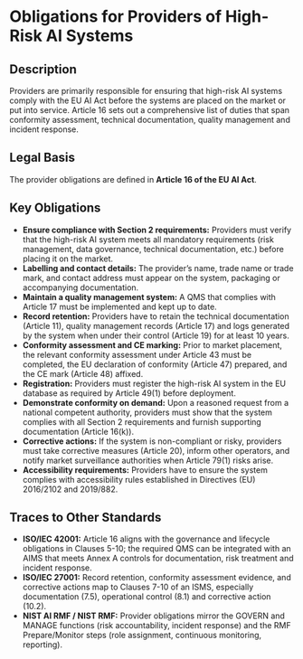 # Obligations for Providers of High-Risk AI Systems

## Description

Providers are primarily responsible for ensuring that high-risk AI systems comply with the EU AI Act before the systems are placed on the market or put into service. Article 16 sets out a comprehensive list of duties that span conformity assessment, technical documentation, quality management and incident response.

## Legal Basis

The provider obligations are defined in **Article 16 of the EU AI Act**.

## Key Obligations

* **Ensure compliance with Section 2 requirements:** Providers must verify that the high-risk AI system meets all mandatory requirements (risk management, data governance, technical documentation, etc.) before placing it on the market.
* **Labelling and contact details:** The provider’s name, trade name or trade mark, and contact address must appear on the system, packaging or accompanying documentation.
* **Maintain a quality management system:** A QMS that complies with Article 17 must be implemented and kept up to date.
* **Record retention:** Providers have to retain the technical documentation (Article 11), quality management records (Article 17) and logs generated by the system when under their control (Article 19) for at least 10 years.
* **Conformity assessment and CE marking:** Prior to market placement, the relevant conformity assessment under Article 43 must be completed, the EU declaration of conformity (Article 47) prepared, and the CE mark (Article 48) affixed.
* **Registration:** Providers must register the high-risk AI system in the EU database as required by Article 49(1) before deployment.
* **Demonstrate conformity on demand:** Upon a reasoned request from a national competent authority, providers must show that the system complies with all Section 2 requirements and furnish supporting documentation (Article 16(k)).
* **Corrective actions:** If the system is non-compliant or risky, providers must take corrective measures (Article 20), inform other operators, and notify market surveillance authorities when Article 79(1) risks arise.
* **Accessibility requirements:** Providers have to ensure the system complies with accessibility rules established in Directives (EU) 2016/2102 and 2019/882.

## Traces to Other Standards

* **ISO/IEC 42001:** Article 16 aligns with the governance and lifecycle obligations in Clauses 5-10; the required QMS can be integrated with an AIMS that meets Annex A controls for documentation, risk treatment and incident response.
* **ISO/IEC 27001:** Record retention, conformity assessment evidence, and corrective actions map to Clauses 7-10 of an ISMS, especially documentation (7.5), operational control (8.1) and corrective action (10.2).
* **NIST AI RMF / NIST RMF:** Provider obligations mirror the GOVERN and MANAGE functions (risk accountability, incident response) and the RMF Prepare/Monitor steps (role assignment, continuous monitoring, reporting).
